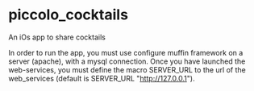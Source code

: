piccolo_cocktails
=================

An iOs app to share cocktails

In order to run the app, you must use configure muffin framework on a server (apache), with a mysql connection.
Once you have launched the web-services, you must define the macro SERVER_URL to the url of the web_services
(default is SERVER_URL "http://127.0.0.1").